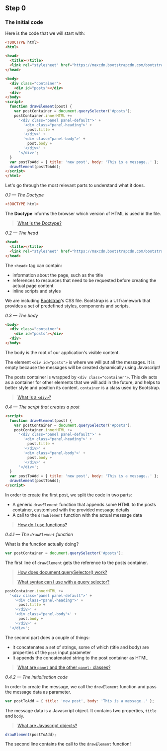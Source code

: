 ## Step 0

### The initial code
Here is the code that we will start with:

```html
<!DOCTYPE html>
<html>

<head>
  <title></title>
  <link rel="stylesheet" href="https://maxcdn.bootstrapcdn.com/bootstrap/3.3.6/css/bootstrap.min.css" integrity="sha384-1q8mTJOASx8j1Au+a5WDVnPi2lkFfwwEAa8hDDdjZlpLegxhjVME1fgjWPGmkzs7" crossorigin="anonymous">
</head>

<body>
  <div class="container">
    <div id="posts"></div>
  <div>
</body>
<script>
  function drawElement(post) {
    var postContainer = document.querySelector('#posts');
    postContainer.innerHTML +=
      '<div class="panel panel-default">' +
        '<div class="panel-heading">' +
          post.title +
        '</div>' +
        '<div class="panel-body">' +
          post.body +
        '</div>' +
      '</div>';
  }
  var postToAdd = { title: 'new post', body: 'This is a message..' };
  drawElement(postToAdd);
</script>
</html>
```

Let's go through the most relevant parts to understand what it does.

*0.1 — The Doctype*
```html
<!DOCTYPE html>
```
The **Doctype** informs the browser which version of HTML is used in the file.

> [What is the Doctype?](https://developer.mozilla.org/en-US/docs/Glossary/Doctype)

*0.2 — The head*
```html
<head>
  <title></title>
  <link rel="stylesheet" href="https://maxcdn.bootstrapcdn.com/bootstrap/3.3.6/css/bootstrap.min.css" integrity="sha384-1q8mTJOASx8j1Au+a5WDVnPi2lkFfwwEAa8hDDdjZlpLegxhjVME1fgjWPGmkzs7" crossorigin="anonymous">
</head>
```
The ```<head>``` tag can contain:
- information about the page, such as the title
- references to resources that need to be requested before creating the actual page content
- inline scripts and styles

We are including [Bootstrap](http://getbootstrap.com/)'s CSS file. Bootstrap is a UI framework that provides a set of predefined styles, components and scripts.

*0.3 — The body*
```html
<body>
  <div class="container">
    <div id="posts"></div>
  <div>
</body>
```
The body is the root of our application's visible content.

The element ```<div id="posts">``` is where we will put all the messages. It is empty because the messages will be created dynamically using Javascript!

The posts container is wrapped by ```<div class="container">```. This div acts as a container for other elements that we will add in the future, and helps to better style and position its content. ```container``` is a class used by Bootstrap.

> [What is a ```<div>```?](https://developer.mozilla.org/en/docs/Web/HTML/Element/div)

*0.4 — The script that creates a post*
```html
<script>
  function drawElement(post) {
    var postContainer = document.querySelector('#posts');
    postContainer.innerHTML +=
      '<div class="panel panel-default">' +
        '<div class="panel-heading">' +
          post.title +
        '</div>' +
        '<div class="panel-body">' +
          post.body +
        '</div>' +
      '</div>';
  }
  var postToAdd = { title: 'new post', body: 'This is a message..' };
  drawElement(postToAdd);
</script>
```
In order to create the first post, we split the code in two parts:
- A generic ```drawElement``` function that appends some HTML to the posts container, customised with the provided message details
- A call to the ```drawElement``` function with the actual message data

> [How do I use functions?](https://developer.mozilla.org/en-US/docs/Web/JavaScript/Guide/Functions)

*0.4.1 — The ```drawElement``` function*

What is the function actually doing?

```javascript
var postContainer = document.querySelector('#posts');
```
The first line of ```drawElement``` gets the reference to the posts container.

> [How does document.querySelector() work?](https://developer.mozilla.org/en-US/docs/Web/API/Document/querySelector)
>
> [What syntax can I use with a query selector?](https://developer.mozilla.org/en-US/docs/Web/Guide/CSS/Getting_Started/Selectors)

```javascript
postContainer.innerHTML +=
  '<div class="panel panel-default">' +
    '<div class="panel-heading">' +
      post.title +
    '</div>' +
    '<div class="panel-body">' +
      post.body +
    '</div>' +
  '</div>';
```
The second part does a couple of things:
- It concatenates a set of strings, some of which (title and body) are properties of the ```post``` input parameter
- It appends the concatenated string to the post container as HTML

> [What are ```panel``` and the other ```panel-``` classes?](http://getbootstrap.com/components/#panels)

*0.4.2 — The initialisation code*

In order to create the message, we call the ```drawElement``` function and pass the message data as parameter.

```javascript
var postToAdd = { title: 'new post', body: 'This is a message..' };
```
The message data is a Javascript object. It contains two properties, ```title``` and ```body```.

> [What are Javascript objects?](https://developer.mozilla.org/en-US/docs/Web/JavaScript/Guide/Working_with_Objects)

```javascript
drawElement(postToAdd);
```
The second line contains the call to the ```drawElement``` function!

